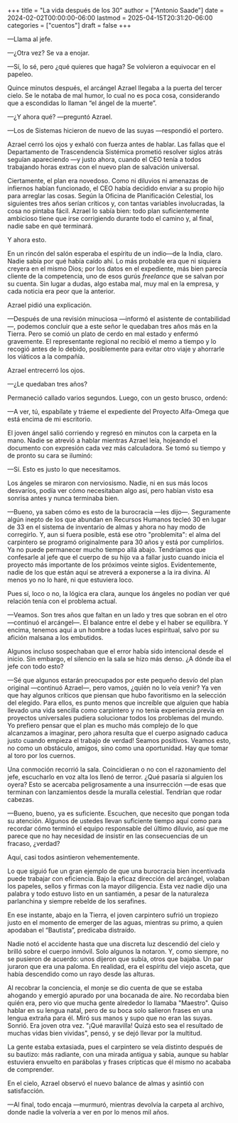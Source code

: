 +++
title = "La vida después de los 30"
author = ["Antonio Saade"]
date = 2024-02-02T00:00:00-06:00
lastmod = 2025-04-15T20:31:20-06:00
categories = ["cuentos"]
draft = false
+++

—Llama al jefe.

—¿Otra vez? Se va a enojar.

—Sí, lo sé, pero ¿qué quieres que haga? Se volvieron a equivocar en el papeleo.

Quince minutos después, el arcángel Azrael llegaba a la puerta del tercer cielo. Se le notaba de mal humor, lo cual no es poca cosa, considerando que a escondidas lo llaman “el ángel de la muerte”.

—¿Y ahora qué? —preguntó Azrael.

—Los de Sistemas hicieron de nuevo de las suyas —respondió el portero.

Azrael cerró los ojos y exhaló con fuerza antes de hablar. Las fallas que el Departamento de Trascendencia Sistémica prometió resolver siglos atrás seguían apareciendo —y justo ahora, cuando el CEO tenía a todos trabajando horas extras con el nuevo plan de salvación universal.

Ciertamente, el plan era novedoso. Como ni diluvios ni amenazas de infiernos habían funcionado, el CEO había decidido enviar a su propio hijo para arreglar las cosas. Según la Oficina de Planificación Celestial, los siguientes tres años serían críticos y, con tantas variables involucradas, la cosa no pintaba fácil. Azrael lo sabía bien: todo plan suficientemente ambicioso tiene que irse corrigiendo durante todo el camino y, al final, nadie sabe en qué terminará.

Y ahora esto.

En un rincón del salón esperaba el espíritu de un indio—de la India, claro. Nadie sabía por qué había caído ahí. Lo más probable era que ni siquiera creyera en el mismo Dios; por los datos en el expediente, más bien parecía cliente de la competencia, uno de esos gurús _freelance_ que se salvan por su cuenta. Sin lugar a dudas, algo estaba mal, muy mal en la empresa, y cada noticia era peor que la anterior.

Azrael pidió una explicación.

—Después de una revisión minuciosa —informó el asistente de contabilidad—, podemos concluir que a este señor le quedaban tres años más en la Tierra. Pero se comió un plato de cerdo en mal estado y enfermó gravemente. El representante regional no recibió el memo a tiempo y lo recogió antes de lo debido, posiblemente para evitar otro viaje y ahorrarle los viáticos a la compañía.

Azrael entrecerró los ojos.

—¿Le quedaban tres años?

Permaneció callado varios segundos. Luego, con un gesto brusco, ordenó:

—A ver, tú, espabílate y tráeme el expediente del Proyecto Alfa-Omega que está encima de mi escritorio.

El joven ángel salió corriendo y regresó en minutos con la carpeta en la mano. Nadie se atrevió a hablar mientras Azrael leía, hojeando el documento con expresión cada vez más calculadora. Se tomó su tiempo y de pronto su cara se iluminó:

—Sí. Esto es justo lo que necesitamos.

Los ángeles se miraron con nerviosismo. Nadie, ni en sus más locos desvaríos, podía ver cómo necesitaban algo así, pero habían visto esa sonrisa antes y nunca terminaba bien.

—Bueno, ya saben cómo es esto de la burocracia —les dijo—. Seguramente algún inepto de los que abundan en Recursos Humanos tecleó 30 en lugar de 33 en el sistema de inventario de almas y ahora no hay modo de corregirlo. Y, aun si fuera posible, está ese otro "problemita": el alma del carpintero se programó originalmente para 30 años y está por cumplirlos. Ya no puede permanecer mucho tiempo allá abajo. Tendríamos que confesarle al jefe que el cuerpo de su hijo va a fallar justo cuando inicia el proyecto más importante de los próximos veinte siglos. Evidentemente, nadie de los que están aquí se atreverá a exponerse a la ira divina. Al menos yo no lo haré, ni que estuviera loco.

Pues sí, loco o no, la lógica era clara, aunque los ángeles no podían ver qué relación tenía con el problema actual.

—Veamos. Son tres años que faltan en un lado y tres que sobran en el otro —continuó el arcángel—. El balance entre el debe y el haber se equilibra. Y encima, tenemos aquí a un hombre a todas luces espiritual, salvo por su afición malsana a los embutidos.

Algunos incluso sospechaban que el error había sido intencional desde el inicio. Sin embargo, el silencio en la sala se hizo más denso. ¿A dónde iba el jefe con todo esto?

—Sé que algunos estarán preocupados por este pequeño desvío del plan original —continuó Azrael—, pero vamos, ¿quién no lo veía venir? Ya ven que hay algunos críticos que piensan que hubo favoritismo en la selección del elegido. Para ellos, es punto menos que increíble que alguien que había llevado una vida sencilla como carpintero y no tenía experiencia previa en proyectos universales pudiera solucionar todos los problemas del mundo. Yo prefiero pensar que el plan es mucho más complejo de lo que alcanzamos a imaginar, pero ¡ahora resulta que el cuerpo asignado caduca justo cuando empieza el trabajo de verdad! Seamos positivos. Veamos esto, no como un obstáculo, amigos, sino como una oportunidad. Hay que tomar al toro por los cuernos.

Una conmoción recorrió la sala. Coincidieran o no con el razonamiento del jefe, escucharlo en voz alta los llenó de terror. ¿Qué pasaría si alguien los oyera? Esto se acercaba peligrosamente a una insurrección —de esas que terminan con lanzamientos desde la muralla celestial. Tendrían que rodar cabezas.

—Bueno, bueno, ya es suficiente. Escuchen, que necesito que pongan toda su atención. Algunos de ustedes llevan suficiente tiempo aquí como para recordar cómo terminó el equipo responsable del último diluvio, así que me parece que no hay necesidad de insistir en las consecuencias de un fracaso, ¿verdad?

Aquí, casi todos asintieron vehementemente.

Lo que siguió fue un gran ejemplo de que una burocracia bien incentivada puede trabajar con eficiencia. Bajo la eficaz dirección del arcángel, volaban los papeles, sellos y firmas con la mayor diligencia. Esta vez nadie dijo una palabra y todo estuvo listo en un santiamén, a pesar de la naturaleza parlanchina y siempre rebelde de los serafines.

En ese instante, abajo en la Tierra, el joven carpintero sufrió un tropiezo justo en el momento de emerger de las aguas, mientras su primo, a quien apodaban el “Bautista”, predicaba distraído.

Nadie notó el accidente hasta que una discreta luz descendió del cielo y brilló sobre el cuerpo inmóvil. Solo algunos la notaron. Y, como siempre, no se pusieron de acuerdo: unos dijeron que subía, otros que bajaba. Un par juraron que era una paloma. En realidad, era el espíritu del viejo asceta, que había descendido como un rayo desde las alturas.

Al recobrar la conciencia, el monje se dio cuenta de que se estaba ahogando y emergió apurado por una bocanada de aire. No recordaba bien quién era, pero vio que mucha gente alrededor lo llamaba "Maestro". Quiso hablar en su lengua natal, pero de su boca solo salieron frases en una lengua extraña para él. Miró sus manos y supo que no eran las suyas. Sonrió. Era joven otra vez. "¡Qué maravilla! Quizá esto sea el resultado de muchas vidas bien vividas", pensó, y se dejó llevar por la multitud.

La gente estaba extasiada, pues el carpintero se veía distinto después de su bautizo: más radiante, con una mirada antigua y sabia, aunque su hablar estuviera envuelto en parábolas y frases crípticas que él mismo no acababa de comprender.

En el cielo, Azrael observó el nuevo balance de almas y asintió con satisfacción.

—Al final, todo encaja —murmuró, mientras devolvía la carpeta al archivo, donde nadie la volvería a ver en por lo menos mil años.
